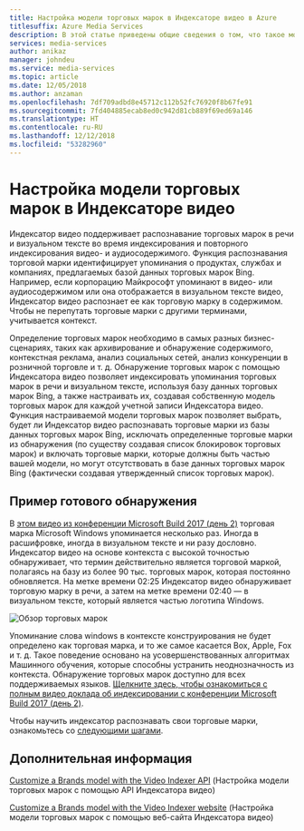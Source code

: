 ```yaml
---
title: Настройка модели торговых марок в Индексаторе видео в Azure
titlesuffix: Azure Media Services
description: В этой статье приведены общие сведения о том, что такое модель торговых марок в Индексаторе видео и как ее настраивать.
services: media-services
author: anikaz
manager: johndeu
ms.service: media-services
ms.topic: article
ms.date: 12/05/2018
ms.author: anzaman
ms.openlocfilehash: 7df709adbd8e45712c112b52fc76920f8b67fe91
ms.sourcegitcommit: 7fd404885ecab8ed0c942d81cb889f69ed69a146
ms.translationtype: HT
ms.contentlocale: ru-RU
ms.lasthandoff: 12/12/2018
ms.locfileid: "53282960"
---
```

# <a name="customize-a-brands-model-in-video-indexer"></a>Настройка модели торговых марок в Индексаторе видео

Индексатор видео поддерживает распознавание торговых марок в речи и визуальном тексте во время индексирования и повторного индексирования видео- и аудиосодержимого. Функция распознавания торговой марки идентифицирует упоминания о продуктах, службах и компаниях, предлагаемых базой данных торговых марок Bing. Например, если корпорацию Майкрософт упоминают в видео- или аудиосодержимом или она отображается в визуальном тексте видео, Индексатор видео распознает ее как торговую марку в содержимом. Чтобы не перепутать торговые марки с другими терминами, учитывается контекст.

Определение торговых марок необходимо в самых разных бизнес-сценариях, таких как архивирование и обнаружение содержимого, контекстная реклама, анализ социальных сетей, анализ конкуренции в розничной торговле и т. д. Обнаружение торговых марок с помощью Индексатора видео позволяет индексировать упоминания торговых марок в речи и визуальном тексте, используя базу данных торговых марок Bing, а также настраивать их, создавая собственную модель торговых марок для каждой учетной записи Индексатора видео. Функция настраиваемой модели торговых марок позволяет выбрать, будет ли Индексатор видео распознавать торговые марки из базы данных торговых марок Bing, исключать определенные торговые марки из обнаружения (по существу создавая список блокировок торговых марок) и включать торговые марки, которые должны быть частью вашей модели, но могут отсутствовать в базе данных торговых марок Bing (фактически создавая утвержденный список торговых марок).

## <a name="out-of-the-box-detection-example"></a>Пример готового обнаружения

В [этом видео из конференции Microsoft Build 2017 (день 2)](https://www.videoindexer.ai/media/ed6ede78ad/) торговая марка Microsoft Windows упоминается несколько раз. Иногда в расшифровке, иногда в визуальном тексте и ни разу дословно. Индексатор видео на основе контекста с высокой точностью обнаруживает, что термин действительно является торговой маркой, полагаясь на базу из более 90 тыс. торговых марок, которая постоянно обновляется. На метке времени 02:25 Индексатор видео обнаруживает торговую марку в речи, а затем на метке времени 02:40 — в визуальном тексте, который является частью логотипа Windows.

![Обзор торговых марок](./media/content-model-customization/brands-overview.png)

Упоминание слова windows в контексте конструирования не будет определено как торговая марка, и то же самое касается Box, Apple, Fox и т. д. Такое поведение основано на усовершенствованных алгоритмах Машинного обучения, которые способны устранить неоднозначность из контекста. Обнаружение торговых марок доступно для всех поддерживаемых языков. [Щелкните здесь, чтобы ознакомиться с полным видео доклада об индексировании с конференции Microsoft Build 2017 (день 2)](http://www.videoindexer.ai/media/ed6ede78ad/).

Чтобы научить индексатор распознавать свои торговые марки, ознакомьтесь со [следующими шагами](#next-stpes).

## <a name="next-steps"></a>Дополнительная информация

[Customize a Brands model with the Video Indexer API](customize-brands-model-with-api.md) (Настройка модели торговых марок с помощью API Индексатора видео)

[Customize a Brands model with the Video Indexer website](customize-brands-model-with-website.md) (Настройка модели торговых марок с помощью веб-сайта Индексатора видео)
